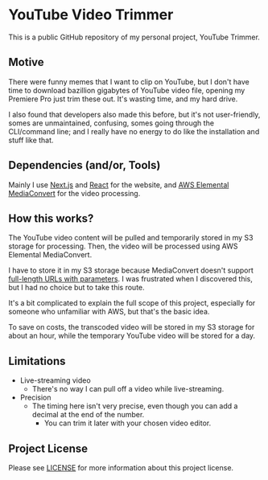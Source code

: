 # YouTube Video Trimmer
This is a public GitHub repository of my personal project, YouTube Trimmer.

## Motive
There were funny memes that I want to clip on YouTube, but I don't have time to download bazillion gigabytes of YouTube video file, opening my Premiere Pro just trim these out. It's wasting time, and my hard drive. <br/>

I also found that developers also made this before, but it's not user-friendly, somes are unmaintained, confusing, somes going through the CLI/command line; and I really have no energy to do like the installation and stuff like that.

## Dependencies (and/or, Tools)
Mainly I use [Next.js](https://nextjs.org) and [React](https://react.dev) for the website, and [AWS Elemental MediaConvert](https://aws.amazon.com/mediaconvert/) for the video processing.

## How this works?
The YouTube video content will be pulled and temporarily stored in my S3 storage for processing. Then, the video will be processed using AWS Elemental MediaConvert.

I have to store it in my S3 storage because MediaConvert doesn't support [full-length URLs with parameters](https://docs.aws.amazon.com/mediaconvert/latest/ug/http-input-requirements.html). I was frustrated when I discovered this, but I had no choice but to take this route.

It's a bit complicated to explain the full scope of this project, especially for someone who unfamiliar with AWS, but that's the basic idea.

To save on costs, the transcoded video will be stored in my S3 storage for about an hour, while the temporary YouTube video will be stored for a day.

## Limitations
- Live-streaming video
  - There's no way I can pull off a video while live-streaming.
- Precision
  - The timing here isn't very precise, even though you can add a decimal at the end of the number.
    - You can trim it later with your chosen video editor.

## Project License
Please see [LICENSE](LICENSE) for more information about this project license.